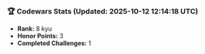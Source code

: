 ### 🏆 Codewars Stats (Updated: 2025-10-12 12:14:18 UTC)

- **Rank:** 8 kyu
- **Honor Points:** 3
- **Completed Challenges:** 1
